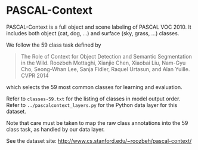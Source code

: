 # PASCAL-Context

PASCAL-Context is a full object and scene labeling of PASCAL VOC 2010.
It includes both object (cat, dog, ...) and surface (sky, grass, ...) classes.

We follow the 59 class task defined by

> The Role of Context for Object Detection and Semantic Segmentation in the Wild.
Roozbeh Mottaghi, Xianjie Chen, Xiaobai Liu, Nam-Gyu Cho, Seong-Whan Lee, Sanja Fidler, Raquel Urtasun, and Alan Yuille.
CVPR 2014

which selects the 59 most common classes for learning and evaluation.

Refer to `classes-59.txt` for the listing of classes in model output order.
Refer to `../pascalcontext_layers.py` for the Python data layer for this dataset.

Note that care must be taken to map the raw class annotations into the 59 class task, as handled by our data layer.

See the dataset site: http://www.cs.stanford.edu/~roozbeh/pascal-context/
